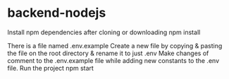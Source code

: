 # backend-nodejs

Install npm dependencies after cloning or downloading
npm install

There is a file named .env.example 
Create a new file by copying & pasting the file on the root directory & rename it to just .env
Make changes of comment to the .env.example file while adding new constants to the .env file.
Run the project
npm start

